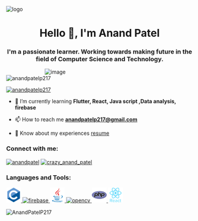 ![logo](https://github.com/AnandPatelP217/AnandPatelP217/assets/111419877/6d454178-7222-49d0-9406-8acf3e644e58)
<h1 align="center">Hello 👋, I'm Anand Patel</h1>
<h3 align="center">I'm a passionate learner. Working towards making future in the field of Computer Science and Technology.</h3>

<img align="right" alt="image" width="400" src="![Virtual Reality Created By Anand Patel (1)](https://github.com/AnandPatelP217/AnandPatelP217/assets/111419877/eebbdc38-8847-47d8-a736-4cbda7ad7568)">
<p align="left"> <img src="https://komarev.com/ghpvc/?username=anandpatelp217&label=Profile%20views&color=0e75b6&style=flat" alt="anandpatelp217" /> </p>

<p align="left"> <a href="https://github.com/ryo-ma/github-profile-trophy"><img src="https://github-profile-trophy.vercel.app/?username=anandpatelp217" alt="anandpatelp217" /></a> </p>

- 🌱 I’m currently learning **Flutter, React, Java script ,Data analysis, firebase**

- 📫 How to reach me **anandpatelp217@gmail.com**

- 📄 Know about my experiences [resume](resume)

<h3 align="left">Connect with me:</h3>
<p align="left">
<a href="https://linkedin.com/in/anandpatel" target="blank"><img align="center" src="https://raw.githubusercontent.com/rahuldkjain/github-profile-readme-generator/master/src/images/icons/Social/linked-in-alt.svg" alt="anandpatel" height="30" width="40" /></a>
<a href="https://instagram.com/crazy_anand_patel" target="blank"><img align="center" src="https://raw.githubusercontent.com/rahuldkjain/github-profile-readme-generator/master/src/images/icons/Social/instagram.svg" alt="crazy_anand_patel" height="30" width="40" /></a>
</p>

<h3 align="left">Languages and Tools:</h3>
<p align="left"> <a href="https://www.cprogramming.com/" target="_blank" rel="noreferrer"> <img src="https://raw.githubusercontent.com/devicons/devicon/master/icons/c/c-original.svg" alt="c" width="40" height="40"/> </a> <a href="https://firebase.google.com/" target="_blank" rel="noreferrer"> <img src="https://www.vectorlogo.zone/logos/firebase/firebase-icon.svg" alt="firebase" width="40" height="40"/> </a> <a href="https://www.java.com" target="_blank" rel="noreferrer"> <img src="https://raw.githubusercontent.com/devicons/devicon/master/icons/java/java-original.svg" alt="java" width="40" height="40"/> </a> <a href="https://opencv.org/" target="_blank" rel="noreferrer"> <img src="https://www.vectorlogo.zone/logos/opencv/opencv-icon.svg" alt="opencv" width="40" height="40"/> </a> <a href="https://www.php.net" target="_blank" rel="noreferrer"> <img src="https://raw.githubusercontent.com/devicons/devicon/master/icons/php/php-original.svg" alt="php" width="40" height="40"/> </a> <a href="https://reactjs.org/" target="_blank" rel="noreferrer"> <img src="https://raw.githubusercontent.com/devicons/devicon/master/icons/react/react-original-wordmark.svg" alt="react" width="40" height="40"/> </a> </p>

<p><img align="center" src="https://github-readme-stats.vercel.app/api/top-langs?username=anandpatelp217&show_icons=true&locale=en&layout=compact" alt="AnandPatelP217" /></p>
